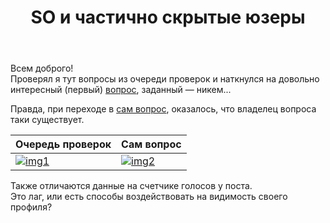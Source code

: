 ﻿---
title: "SO и частично скрытые юзеры"
se.owner.user_id: 441282
se.owner.display_name: "Pilaton"
se.owner.link: "https://ru.meta.stackoverflow.com/users/441282/pilaton"
se.link: "https://ru.meta.stackoverflow.com/questions/11879/so-%d0%b8-%d1%87%d0%b0%d1%81%d1%82%d0%b8%d1%87%d0%bd%d0%be-%d1%81%d0%ba%d1%80%d1%8b%d1%82%d1%8b%d0%b5-%d1%8e%d0%b7%d0%b5%d1%80%d1%8b"
se.question_id: 11879
se.post_type: question
---
<p>Всем доброго!<br />
Проверял я тут вопросы из очереди проверок и наткнулся на довольно интересный (первый) <a href="https://ru.stackoverflow.com/review/first-questions/701129">вопрос</a>, заданный — никем...</p>
<p>Правда, при переходе в <a href="https://ru.stackoverflow.com/questions/1374687/%D0%9A%D0%B0%D0%BA-%D0%BF%D1%80%D0%B0%D0%B2%D0%B8%D0%BB%D1%8C%D0%BD%D0%BE-%D0%BF%D0%BE%D0%B4%D1%81%D1%82%D0%B0%D0%B2%D0%BB%D1%8F%D1%82%D1%8C-%D0%B7%D0%BD%D0%B0%D1%87%D0%B5%D0%BD%D0%B8%D1%8F-%D0%B8%D0%B7-%D0%BF%D0%B5%D1%80%D0%B5%D0%BC%D0%B5%D0%BD%D0%BD%D1%8B%D1%85-%D1%81%D0%BF%D0%B8%D1%81%D0%BA%D0%BE%D0%B2-%D1%81%D0%BB%D0%BE%D0%B2%D0%B0%D1%80%D0%B5%D0%B9-%D0%B2-sql-%D0%B7%D0%B0%D0%BF%D1%80">сам вопрос</a>, оказалось, что владелец вопроса таки существует.</p>
<div class="s-table-container">
<table class="s-table">
<thead>
<tr>
<th>Очередь проверок</th>
<th>Сам вопрос</th>
</tr>
</thead>
<tbody>
<tr>
<td><a href="https://i.stack.imgur.com/kWhuR.jpg" rel="nofollow noreferrer"><img src="https://i.stack.imgur.com/kWhuR.jpg" alt="img1" /></a></td>
<td><a href="https://i.stack.imgur.com/vcbTi.jpg" rel="nofollow noreferrer"><img src="https://i.stack.imgur.com/vcbTi.jpg" alt="img2" /></a></td>
</tr>
</tbody>
</table>
</div>
<p>Также отличаются данные на счетчике голосов у поста.<br />
Это лаг, или есть способы воздействовать на видимость своего профиля?</p>
